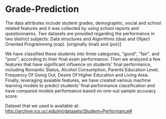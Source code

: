 # Grade-Prediction
The data attributes include student grades, demographic, social and school related features and it was collected by using school reports and questionnaires. Two datasets are provided regarding the performance in two distinct subjects: Data structures and Algorithms (dsa) and Object Oriented Programming (oop). [originally (mat) and (por)]

We have classified these students into three categories, "good", "fair", and "poor", according to their final exam performance. Then we analyzed a few features that have significant influence on students' final performance, including Romantic Status, Alcohol Consumption, Parents Education Level, Frequency Of Going Out, Desire Of Higher Education and Living Area. Finally, leveraging avaiable features, we have created various machine learning models to predict students' final performance classification and have compared models performance based on one-out sample accuracy score.

Dataset that we used is available at: http://archive.ics.uci.edu/ml/datasets/Student+Performance#
